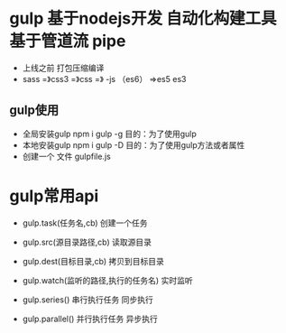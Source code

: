 # gulp 基于nodejs开发 自动化构建工具  基于管道流 pipe
- 上线之前  打包压缩编译
- sass  =》css3 =》css =》
-js （es6） =>es5 es3

## gulp使用
- 全局安装gulp   npm i gulp -g    目的：为了使用gulp
- 本地安装gulp   npm i gulp -D    目的：为了使用gulp方法或者属性
- 创建一个 文件  gulpfile.js


# gulp常用api
- gulp.task(任务名,cb)  创建一个任务
- gulp.src(源目录路径,cb)  读取源目录
- gulp.dest(目标目录,cb)  拷贝到目标目录
- gulp.watch(监听的路径,执行的任务名)   实时监听

- gulp.series()  串行执行任务  同步执行
- gulp.parallel()  并行执行任务   异步执行
